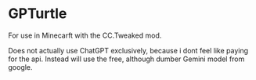 # GPTurtle
For use in Minecarft with the CC.Tweaked mod.

Does not actually use ChatGPT exclusively, because i dont feel like paying for the api.
Instead will use the free, although dumber Gemini model from google.